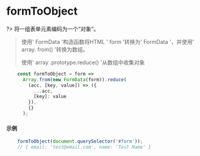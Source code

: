 # formToObject

?>  将一组表单元素编码为一个“对象”。

> 使用' FormData '构造函数将HTML ' form '转换为' FormData '，并使用' array. from() '转换为数组。
>
> 使用' array .prototype.reduce() '从数组中收集对象

```js
	const formToObject = form =>
	  Array.from(new FormData(form)).reduce(
	    (acc, [key, value]) => ({
	      ...acc,
	      [key]: value
	    }),
	    {}
	  );
```

#### 示例

```js
	formToObject(document.querySelector('#form'));
	// { email: 'test@email.com', name: 'Test Name' }
```